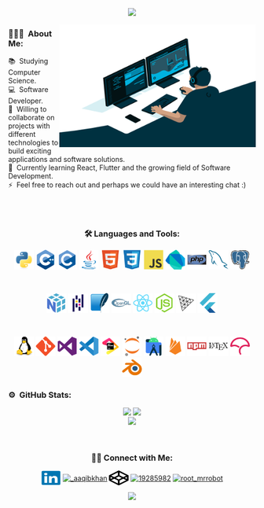 <!-- <h1 align="center">Hey there! I'm Aaqib <img src="https://media.giphy.com/media/hvRJCLFzcasrR4ia7z/giphy.gif" width="30px"></h1> -->

<div align=center>
        <img src="https://readme-typing-svg.herokuapp.com?color=%236FDA44&size=32&center=true&vCenter=true&width=600&height=50&lines=Hi+there,+I'm+Aaqib!+%F0%9F%91%8B;Computer+Science+Student;Problem+Solver;Intrigued+by+Security;Origami+Enthusiast"/>
    </div>

<!-- Animated Image -->
<div align="center">
<p><img src="https://github.com/root-mrrobot/root-mrrobot/blob/main/programming%20animated.gif" align="right" width="400" height="250" /></p>
  </div>

<!-- About Me -->
### 👨🏻‍💻 &nbsp;About Me:

📚 &nbsp;Studying Computer Science.\
💻 &nbsp;Software Developer.\
🤝 &nbsp;Willing to collaborate on projects with different technologies to build exciting applications and software solutions.\
🌱 &nbsp;Currently learning React, Flutter and the growing field of Software Development.\
⚡ &nbsp;Feel free to reach out and perhaps we could have an interesting chat :)\
</br>
</br>
</br>

<!-- Tech Stack -->
<h3 align="center">
🛠 Languages and Tools: </h3>

<!-- Languages -->
<p align="center">
  <!-- Python -->
  <a href="https://www.python.org" target="blank"><img 
      src="https://github.com/devicons/devicon/blob/master/icons/python/python-original.svg"
      title="Python" alt="Python" height="40" width="40" /></a>
  <!-- C++ -->
  <a href="https://www.w3schools.com/cpp" target="blank"><img 
      src="https://github.com/devicons/devicon/blob/master/icons/cplusplus/cplusplus-original.svg"
      title="C++" alt="Cplusplus" height="40" width="40" /></a>
  <!-- C -->
  <a href="https://www.w3schools.com/c" target="blank"><img 
      src="https://github.com/devicons/devicon/blob/master/icons/c/c-original.svg"
      title="C" alt="C" height="40" width="40" /></a>
  <!-- Java -->
  <a href="https://www.java.com" target="_blank"><img
      src="https://github.com/devicons/devicon/blob/master/icons/java/java-original.svg" 
      title="Java" alt="Java" width="40" height="40" /></a>
  <!-- HTML -->
  <a href="https://www.w3schools.com/html/default.asp" target="blank"><img 
      src="https://github.com/devicons/devicon/blob/master/icons/html5/html5-original.svg"
      title="HTML5" alt="HTML" height="40" width="40" /></a>
  <!-- CSS -->
  <a href="https://www.w3schools.com/css/" target="blank"><img 
      src="https://github.com/devicons/devicon/blob/master/icons/css3/css3-original.svg"
      title="CSS3" alt="CSS" height="40" width="40" /></a>
  <!-- JavaScript -->
  <a href="https://developer.mozilla.org/en-US/docs/Web/JavaScript" target="blank"><img 
      src="https://github.com/devicons/devicon/blob/master/icons/javascript/javascript-original.svg"
      title="JavaScript" alt="JavaScript" height="40" width="40" /></a>
  <!-- Dart -->
  <a href="https://dart.dev" target="blank"><img 
      src="https://github.com/devicons/devicon/blob/master/icons/dart/dart-original.svg"
      title="Dart" alt="Dart" height="40" width="40" /></a>
  <!-- PHP -->
  <a href="https://www.php.net" target="blank"><img 
      src="https://github.com/devicons/devicon/blob/master/icons/php/php-original.svg"
      title="PHP" alt="PHP" height="40" width="40" /></a>
  <!-- MySQL -->
  <a href="https://www.mysql.com" target="blank"><img 
      src="https://github.com/devicons/devicon/blob/master/icons/mysql/mysql-original.svg"
      title="MySQL" alt="MySQL" height="40" width="40" /></a>
  <!-- PostgreSQL -->
  <a href="https://www.postgresql.org" target="blank"><img 
      src="https://github.com/devicons/devicon/blob/master/icons/postgresql/postgresql-original.svg"
      title="PostgreSQL" alt="PostgreSQL" height="40" width="40" /></a>
<!--
<img src="https://github.com/devicons/devicon/blob/master/icons/typescript/typescript-original.svg" title="TypeScript" alt="TypeScript" width="40" height="40"/>&nbsp;
<img src="https://github.com/devicons/devicon/blob/master/icons/r/r-original.svg" title="R" alt="R" width="40" height="40"/>&nbsp;
-->
</p>

</br>

<!-- Frameworks -->
<p align="center">
  <!-- NumPy -->
  <a href="https://numpy.org" target="blank"><img 
      src="https://github.com/devicons/devicon/blob/master/icons/numpy/numpy-original.svg"
      title="NumPy" alt="NumPy" height="40" width="40" /></a>
  <!-- Pandas -->
  <a href="https://pandas.pydata.org" target="blank"><img 
      src="https://github.com/devicons/devicon/blob/master/icons/pandas/pandas-original.svg"
      title="Pandas" alt="Pandas" height="40" width="40" /></a>
  <!-- SQLite -->
  <a href="https://www.sqlitetutorial.net" target="blank"><img 
      src="https://github.com/devicons/devicon/blob/master/icons/sqlite/sqlite-original.svg"
      title="SQLite" alt="SQLite" height="40" width="40" /></a>
  <!-- OpenGL -->
  <a href="https://www.opengl.org" target="blank"><img 
      src="https://github.com/devicons/devicon/blob/master/icons/opengl/opengl-original.svg"
      title="OpenGL" alt="OpenGL" height="40" width="40" /></a>
  <!-- React.js -->
  <a href="https://reactjs.org" target="blank"><img 
      src="https://github.com/devicons/devicon/blob/master/icons/react/react-original.svg"
      title="React" alt="React" height="40" width="40" /></a>
  <!-- Node.js -->
  <a href="https://nodejs.org" target="blank"><img 
      src="https://github.com/devicons/devicon/blob/master/icons/nodejs/nodejs-original.svg"
      title="Node.js" alt="Node.js" height="40" width="40" /></a>
  <!-- Three.js -->
  <a href="https://threejs.org" target="blank"><img 
      src="https://github.com/devicons/devicon/blob/master/icons/threejs/threejs-original.svg"
      title="Three.js" alt="Three.js" height="40" width="40" /></a>
  <!-- Flutter -->
  <a href="https://flutter.dev" target="blank"><img 
      src="https://github.com/devicons/devicon/blob/master/icons/flutter/flutter-original.svg"
      title="Flutter" alt="Flutter" height="40" width="40" /></a>
<!--         
        <img src="https://github.com/devicons/devicon/blob/master/icons/amazonwebservices/amazonwebservices-plain-wordmark.svg" title="AWS" alt="AWS" width="40" 
        <img src="https://github.com/devicons/devicon/blob/master/icons/redux/redux-original.svg" title="Redux" alt="Redux " width="40" height="40"/>&nbsp;
        <img src="https://github.com/devicons/devicon/blob/master/icons/spring/spring-original-wordmark.svg" title="Spring" alt="Spring" width="40" height="40"/>&nbsp; -->
</p>

</br> 

<!-- IDEs Software Tools -->
<p align="center">
  <!-- Linux -->
  <a href="https://www.linux.org" target="blank"><img 
      src="https://raw.githubusercontent.com/devicons/devicon/master/icons/linux/linux-original.svg"
      title="Linux" alt="Linux" height="40" width="40" /></a>
  <!-- Git -->
  <a href="https://git-scm.com" target="blank"><img 
      src="https://github.com/devicons/devicon/blob/master/icons/git/git-original.svg"
      title="Git" alt="Git" height="40" width="40" /></a>
  <!-- Visual Studio -->
  <a href="https://visualstudio.microsoft.com" target="blank"><img 
      src="https://github.com/devicons/devicon/blob/master/icons/visualstudio/visualstudio-plain.svg"
      title="Visual Studio" alt="VS" height="40" width="40" /></a>
  <!-- Visual Studio Code -->
  <a href="https://code.visualstudio.com" target="blank"><img 
      src="https://github.com/devicons/devicon/blob/master/icons/vscode/vscode-original.svg"
      title="Visual Studio Code" alt="VScode" height="40" width="40" /></a>
  <!-- JetBrains -->
  <a href="https://www.jetbrains.com" target="blank"><img 
      src="https://github.com/devicons/devicon/blob/master/icons/jetbrains/jetbrains-original.svg"
      title="Jetbrains" alt="Jetbrains" height="40" width="40" /></a>
  <!-- Jupyter Notebook -->
  <a href="https://jupyter.org/" target="blank"><img 
      src="https://github.com/devicons/devicon/blob/master/icons/jupyter/jupyter-original.svg"
      title="Jupyter Notebook" alt="Jupyter Notebook" height="40" width="40" /></a>
  <!-- Android -->
  <a href="https://developer.android.com" target="blank"><img 
      src="https://github.com/devicons/devicon/blob/master/icons/androidstudio/androidstudio-original.svg"
      title="Android Studio" alt="Android Studio" height="40" width="40" /></a>
  <!-- Firebase -->
  <a href="https://firebase.google.com" target="blank"><img 
      src="https://github.com/devicons/devicon/blob/master/icons/firebase/firebase-plain.svg"
      title="Firebase" alt="Firebase" height="40" width="40" /></a>
  <!-- npm -->
  <a href="https://www.npmjs.com" target="blank"><img 
      src="https://github.com/devicons/devicon/blob/master/icons/npm/npm-original-wordmark.svg"
      title="npm" alt="npm" height="40" width="40" /></a>
  <!-- LaTeX -->
  <a href="https://www.latex-project.org/" target="blank"><img 
      src="https://github.com/devicons/devicon/blob/master/icons/latex/latex-original.svg"
      title="LaTeX" alt="LaTeX" height="40" width="40" /></a>
  <!-- Codecov -->
  <a href="https://about.codecov.io" target="blank"><img 
      src="https://github.com/devicons/devicon/blob/master/icons/codecov/codecov-plain.svg"
      title="Codecov" alt="Codecov" height="40" width="40" /></a>
  <!-- Blender -->
  <a href="https://www.blender.org" target="blank"><img 
      src="https://github.com/devicons/devicon/blob/master/icons/blender/blender-original.svg"
      title="Blender" alt="Blender" height="40" width="40" /></a>
<!--   
<img src="https://github.com/devicons/devicon/blob/master/icons/circleci/circleci-plain.svg" title="CircleCI" alt="CircleCI" width="40" height="40"/>&nbsp;
<img src="https://github.com/devicons/devicon/blob/master/icons/atom/atom-original.svg" title="Atom" alt="Atom" width="40" height="40"/>&nbsp; 
<img src="https://www.vectorlogo.zone/logos/getpostman/getpostman-icon.svg" title="Postman"  alt="Postman" width="40" height="40"/>&nbsp;
<img src="https://github.com/devicons/devicon/blob/master/icons/gatsby/gatsby-original.svg" title="Gatsby"  alt="Gatsby" width="40" height="40"/>&nbsp;
<img src="https://github.com/devicons/devicon/blob/master/icons/materialui/materialui-original.svg" title="Material UI" alt="Material UI" width="40" height="40"/>&nbsp;
<img src="https://github.com/devicons/devicon/blob/master/icons/github/github-original.svg" title="GitHub" alt="GitHub" width="40" height="40"/>&nbsp;
-->
</p>

<!-- Tech Stack Different Style -->
<!-- 
# 🛠 Tech Stack
![Python](https://img.shields.io/badge/python-3670A0?style=flat&logo=python&logoColor=ffdd54) 
![C++](https://img.shields.io/badge/c++-%2300599C.svg?style=flat&logo=c%2B%2B&logoColor=white)
![Java](https://img.shields.io/badge/java-%23ED8B00.svg?style=flat&logo=java&logoColor=white) 
![HTML5](https://img.shields.io/badge/html5-%23E34F26.svg?style=flat&logo=html5&logoColor=white)
![CSS3](https://img.shields.io/badge/css3-%231572B6.svg?style=flat&logo=css3&logoColor=white) 
![JavaScript](https://img.shields.io/badge/javascript-%23323330.svg?style=flat&logo=javascript&logoColor=%23F7DF1E) 
![Markdown](https://img.shields.io/badge/markdown-%23000000.svg?style=flat&logo=markdown&logoColor=white) 
![C#](https://img.shields.io/badge/c%23-%23239120.svg?style=flat&logo=c-sharp&logoColor=white)
![AWS](https://img.shields.io/badge/AWS-%23FF9900.svg?style=flat&logo=amazon-aws&logoColor=white) 
![Cloudflare](https://img.shields.io/badge/Cloudflare-F38020?style=flat&logo=Cloudflare&logoColor=white) 
![.Net](https://img.shields.io/badge/.NET-5C2D91?style=flat&logo=.net&logoColor=white) 
![Bootstrap](https://img.shields.io/badge/bootstrap-%23563D7C.svg?style=flat&logo=bootstrap&logoColor=white) 
![Chart.js](https://img.shields.io/badge/chart.js-F5788D.svg?style=flat&logo=chart.js&logoColor=white) 
![Express.js](https://img.shields.io/badge/express.js-%23404d59.svg?style=flat&logo=express&logoColor=%2361DAFB) 
![Flask](https://img.shields.io/badge/flask-%23000.svg?style=flat&logo=flask&logoColor=white) 
![Flutter](https://img.shields.io/badge/Flutter-%2302569B.svg?style=flat&logo=Flutter&logoColor=white) 
![NPM](https://img.shields.io/badge/NPM-%23000000.svg?style=flat&logo=npm&logoColor=white) 
![NodeJS](https://img.shields.io/badge/node.js-6DA55F?style=flat&logo=node.js&logoColor=white)
![SASS](https://img.shields.io/badge/SASS-hotpink.svg?style=flat&logo=SASS&logoColor=white) 
![MicrosoftSQLServer](https://img.shields.io/badge/Microsoft%20SQL%20Sever-CC2927?style=flat&logo=microsoft%20sql%20server&logoColor=white) 
![SQLite](https://img.shields.io/badge/sqlite-%2307405e.svg?style=flat&logo=sqlite&logoColor=white) 
![Postgres](https://img.shields.io/badge/postgres-%23316192.svg?style=flat&logo=postgresql&logoColor=white) 
![Adobe Dreamweaver](https://img.shields.io/badge/Adobe%20Dreamweaver-FF61F6.svg?style=flat&logo=Adobe%20Dreamweaver&logoColor=white)
![Canva](https://img.shields.io/badge/Canva-%2300C4CC.svg?style=flat&logo=Canva&logoColor=white) 	
![Figma](https://img.shields.io/badge/figma-%23F24E1E.svg?style=flat&logo=figma&logoColor=white) 
![Gimp Gnu Image Manipulation Program](https://img.shields.io/badge/Gimp-657D8B?style=flat&logo=gimp&logoColor=FFFFFF) 
![Docker](https://img.shields.io/badge/docker-%230db7ed.svg?style=flat&logo=docker&logoColor=white) 
![Postman](https://img.shields.io/badge/Postman-FF6C37?style=flat&logo=postman&logoColor=white) 
![Notion](https://img.shields.io/badge/Notion-%23000000.svg?style=flat&logo=notion&logoColor=white) 
![Ansible](https://img.shields.io/badge/ansible-%231A1918.svg?style=flat&logo=ansible&logoColor=white) 
![ESLint](https://img.shields.io/badge/ESLint-4B3263?style=flat&logo=eslint&logoColor=white) 
-->

<!-- Github Statistics -->
### ⚙️ &nbsp;GitHub Stats:
<p align="center">
    <img height="180em" src="https://github-readme-stats.vercel.app/api?username=root-mrrobot&theme=algolia&hide_border=false&include_all_commits=false&count_private=true" />
    <img height="180em" src="https://github-readme-stats.vercel.app/api/top-langs/?username=root-mrrobot&theme=algolia&hide_border=false&include_all_commits=false&count_private=true&layout=compact" />
    </br> 
    <img src="https://github-readme-streak-stats.herokuapp.com/?user=root-mrrobot&theme=algolia&hide_border=false" />
</p>

</br>

<!-- Socials -->
<h3 align="center">🤝🏻 Connect with Me: </h3>

<p align="center">
  <!-- LinkedIn -->
  <a href="https://www.linkedin.com/in/aaqib-javed-khan-91516020b" target="blank"><img align="center"
      src="https://github.com/devicons/devicon/blob/master/icons/linkedin/linkedin-original.svg"
      title="LinkedIn" alt="aaqib-javed-khan-91516020b" height="30" width="40" /></a>
  <!-- Twitter -->
  <a href="https://twitter.com/_aaqibkhan" target="blank"><img align="center"
      src="https://raw.githubusercontent.com/rahuldkjain/github-profile-readme-generator/master/src/images/icons/Social/twitter.svg"
      title="Twitter" alt="_aaqibkhan" height="30" width="40" /></a>
  <!-- CodePen -->
  <a href="https://codepen.io/root_mrrobot" target="blank"><img align="center"
      src="https://github.com/devicons/devicon/blob/master/icons/codepen/codepen-plain.svg"
      title="CodePen" alt="root_mrrobot" height="30" width="40" /></a>
  <a href="https://stackoverflow.com/users/19285982" target="blank"><img align="center" 
      src="https://raw.githubusercontent.com/rahuldkjain/github-profile-readme-generator/master/src/images/icons/Social/stack-overflow.svg" 
      title="Stack Overflow" alt="19285982" height="30" width="40" /></a>
  <a href="https://www.leetcode.com/root_mrrobot" target="blank"><img align="center" 
  src="https://raw.githubusercontent.com/rahuldkjain/github-profile-readme-generator/master/src/images/icons/Social/leet-code.svg" 
  title="LeetCode" alt="root_mrrobot" height="30" width="40" /></a>
<!-- 
<a href="https://fb.com/adam pithen wala" target="blank"><img align="center"
      src="https://raw.githubusercontent.com/rahuldkjain/github-profile-readme-generator/master/src/images/icons/Social/facebook.svg"
      alt="adam pithen wala" height="30" width="40" /></a>
  <a href="https://instagram.com/_._.adam._" target="blank"><img align="center"
      src="https://raw.githubusercontent.com/rahuldkjain/github-profile-readme-generator/master/src/images/icons/Social/instagram.svg"
      alt="_._.adam._" height="30" width="40" /></a>
  <a href="https://www.hackerrank.com/adampithewan" target="blank"><img align="center"
      src="https://raw.githubusercontent.com/rahuldkjain/github-profile-readme-generator/master/src/images/icons/Social/hackerrank.svg"
      alt="adampithewan" height="30" width="40" /></a> 
-->
</p>

<!-- Socials Simple Style-->
<!-- [![LinkedIn](https://img.shields.io/badge/LinkedIn-%230077B5.svg?logo=linkedin&logoColor=white)](https://www.linkedin.com/in/aaqib-javed-khan-91516020b) 
[![Twitter](https://img.shields.io/badge/Twitter-%231DA1F2.svg?logo=Twitter&logoColor=white)](https://twitter.com/_aaqibkhan)
[![Medium](https://img.shields.io/badge/Medium-12100E?logo=medium&logoColor=white)](https://medium.com/@username) -->

<!-- Quote Generator -->
<p align="center">
        <img src="https://github-readme-quotes.herokuapp.com/quote?theme=prussian&animation=grow_out_in&layout=default&font=default" />
</p>
<!-- ![Quote](https://github-readme-quotes.herokuapp.com/quote?theme=prussian&animation=grow_out_in&layout=default&font=default) -->

<!-- From Github -->
<!-- 
**root-mrrobot/root-mrrobot** is a ✨ _special_ ✨ repository because its `README.md` (this file) appears on your GitHub profile.

Here are some ideas to get you started:

- 🔭 I’m currently working on ...
- 🌱 I’m currently learning ...
- 👯 I’m looking to collaborate on ...
- 🤔 I’m looking for help with ...
- 💬 Ask me about ...
- 📫 How to reach me: ...
- 😄 Pronouns: ...
- ⚡ Fun fact: ...
-->
